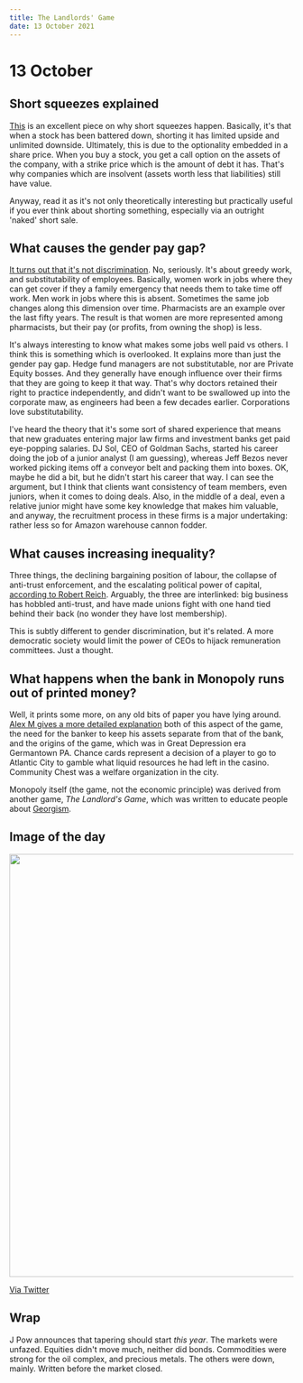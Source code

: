 ```yaml
---
title: The Landlords' Game
date: 13 October 2021
---
```


# 13 October

## Short squeezes explained

[This](https://thelastbearstanding.substack.com/p/the-volatility-squeeze?r=nmbt&utm_campaign=post&utm_medium=web&utm_source=) is an excellent piece on why short squeezes happen.
Basically, it's that when a stock has been battered down, shorting it has limited upside and unlimited downside. 
Ultimately, this is due to the optionality embedded in a share price.
When you buy a stock, you get a call option on the assets of the company, with a strike price which is the amount of debt it has.
That's why companies which are insolvent (assets worth less that liabilities) still have value.

Anyway, read it as it's not only theoretically interesting but practically useful if you ever think about shorting something, especially via an outright 'naked' short sale.

## What causes the gender pay gap?

[It turns out that it's not discrimination](https://www.capitalisnt.com/episodes/is-discrimination-still-causing-the-gender-pay-gap-with-claudia-goldin). No, seriously. It's about greedy work, and substitutability of employees. Basically, women work in jobs where they can get cover if they a family emergency that needs them to take time off work. Men work in jobs where this is absent. 
Sometimes the same job changes along this dimension over time. Pharmacists are an example over the last fifty years. The result is that women are more represented among pharmacists, but their pay (or profits, from owning the shop) is less. 

It's always interesting to know what makes some jobs well paid vs others. I think this is something which is overlooked. It explains more than just the gender pay gap. Hedge fund managers are not substitutable, nor are Private Equity bosses. And they generally have enough influence over their firms that they are going to keep it that way. 
That's why doctors retained their right to practice independently, and didn't want to be swallowed up into the corporate maw, as engineers had been a few decades earlier. Corporations love substitutability.

I've heard the theory that it's some sort of shared experience that means that new graduates entering major law firms and investment banks get paid eye-popping salaries. DJ Sol, CEO of Goldman Sachs, started his career doing the job of a junior analyst (I am guessing), whereas Jeff Bezos never worked picking items off a conveyor belt and packing them into boxes. OK, maybe he did a bit, but he didn't start his career that way. I can see the argument, but I think that clients want consistency of team members, even juniors, when it comes to doing deals. Also, in the middle of a deal, even a relative junior might have some key knowledge that makes him valuable, and anyway, the recruitment process in these firms is a major undertaking: rather less so for  Amazon warehouse cannon fodder.

## What causes increasing inequality?

Three things, the declining bargaining position of labour, the collapse of anti-trust enforcement, and the escalating political power of capital, [according to Robert Reich](https://robertreich.substack.com/p/why-is-inequality-widening). Arguably, the three are interlinked: big business has hobbled anti-trust, and have made unions fight with one hand tied behind their back (no wonder they have lost membership).

This is subtly different to gender discrimination, but it's related. A more democratic society would limit the power of CEOs to hijack remuneration committees. Just a thought. 

## What happens when the bank in Monopoly runs out of printed money?

Well, it prints some more, on any old bits of paper you have lying around.
[Alex M gives a more detailed explanation](https://www.chartpoint.com/chance-monopoly/) both of this aspect of the game, the need for the banker to keep his assets separate from that of the bank, and the origins of the game, which was in Great Depression era Germantown PA. Chance cards represent a decision of a player to go to Atlantic City to gamble what liquid resources he had left in the casino. Community Chest was a welfare organization in the city. 

Monopoly itself (the game, not the economic principle) was derived from another game, _The Landlord's Game_, which was written to educate people about [Georgism](https://en.wikipedia.org/wiki/Georgism).

## Image of the day

<img src="https://pbs.twimg.com/media/EkbekeBXEAEDlry?format=jpg&name=large" width=750>


[Via Twitter](https://twitter.com/BebuCesco/status/1316984668084994048?s=20)

## Wrap

J Pow announces that tapering should start _this year_. The markets were unfazed.
Equities didn't move much, neither did bonds.
Commodities were strong for the oil complex, and precious metals. 
The others were down, mainly.
Written before the market closed.
